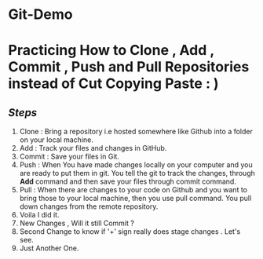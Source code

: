 # Git-Demo

# Practicing How to Clone , Add , Commit , Push and Pull Repositories instead of Cut Copying Paste : )

## _Steps_

1. Clone : Bring a repository i.e hosted somewhere like Github into a folder on your local machine.
2. Add : Track your files and changes in GitHub.
3. Commit : Save your files in Git.
4. Push : When You have made changes locally on your computer and you are ready to put them in git. You tell the git to track the changes, through **Add** command and then save your files through commit command.
5. Pull : When there are changes to your code on Github and you want to bring those to your local machine, then you use pull command. You pull down changes from the remote repository.
6. Voila I did it.
7. New Changes , Will it still Commit ?
8. Second Change to know if '+' sign really does stage changes . Let's see.
9. Just Another One.
